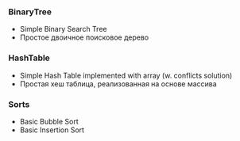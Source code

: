 ### BinaryTree
- Simple Binary Search Tree
- Простое двоичное поисковое дерево
### HashTable
- Simple Hash Table implemented with array (w. conflicts solution)
- Простая хеш таблица, реализованная на основе массива
### Sorts
- Basic Bubble Sort
- Basic Insertion Sort